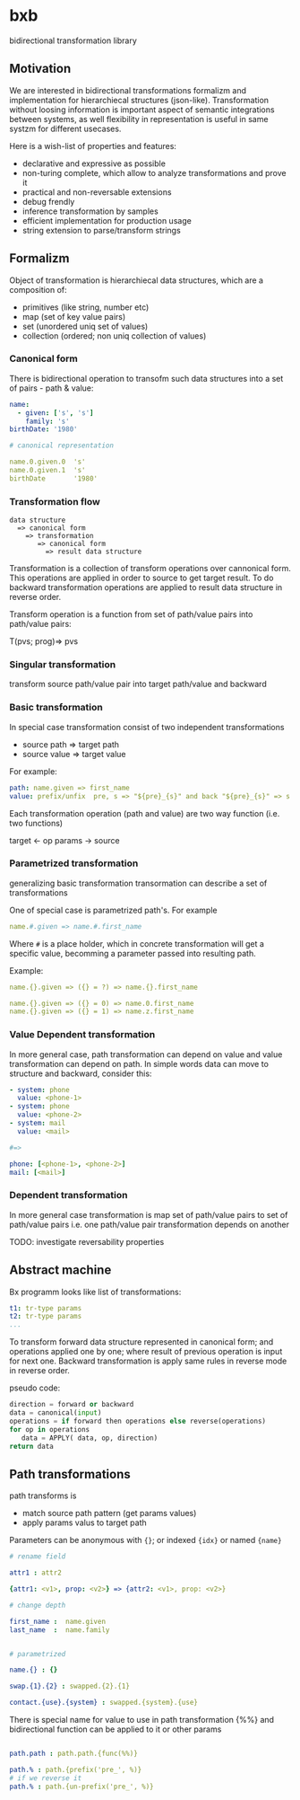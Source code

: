 # bxb

bidirectional transformation library


## Motivation

We are interested in bidirectional transformations formalizm and implementation for
hierarchiecal structures (json-like). Transformation without loosing information is 
important aspect of semantic integrations between systems, as well flexibility in 
representation is useful in same systzm for different usecases.

Here is a wish-list of properties and features:

* declarative and expressive as possible
* non-turing complete, which allow to analyze transformations and prove it
* practical and non-reversable extensions
* debug frendly
* inference transformation by samples
* efficient implementation for production usage
* string extension to parse/transform strings



## Formalizm

Object of transformation is hierarchiecal data structures, which
are a composition of:

* primitives (like string, number etc)
* map (set of key value pairs)
* set (unordered uniq set of values)
* collection (ordered; non uniq collection of values)

### Canonical form

There is bidirectional operation to transofm such data 
structures into a set of pairs - path & value:


```yaml
name:
  - given: ['s', 's']
    family: 's'
birthDate: '1980'

# canonical representation

name.0.given.0  's'
name.0.given.1  's'
birthDate       '1980'
```

### Transformation flow

```
data structure 
  => canonical form 
    => transformation 
       => canonical form 
         => result data structure
```

Transformation is a collection of transform operations over cannonical form.
This operations are applied in order to source to get target result.
To do backward transformation operations are applied to result data structure
in reverse order.

Transform operation is a function from set of path/value pairs 
into path/value pairs:

T(pvs; prog)=> pvs

### Singular transformation

transform source path/value pair into target path/value and backward

### Basic transformation

In special case transformation consist of two independent  transformations

* source path => target path
* source value => target value

For example:

```yaml
path: name.given => first_name
value: prefix/unfix  pre, s => "${pre}_{s}" and back "${pre}_{s}" => s
```

Each transformation operation (path and value) are two way function (i.e. two functions)

target <- op params -> source

### Parametrized transformation

generalizing basic transformation transormation can describe a 
set of transformations

One of special case is parametrized path's. For example

```yaml
name.#.given => name.#.first_name
```
Where `#` is a place holder, which in concrete transformation will get
a specific value, becomming a parameter passed into resulting path.

Example:

```yaml
name.{}.given => ({} = ?) => name.{}.first_name

name.{}.given => ({} = 0) => name.0.first_name
name.{}.given => ({} = 1) => name.z.first_name
```

### Value Dependent transformation

In more general case, path transformation can depend on value and value transformation can depend on path.
In simple words data can move to structure and backward, consider this:

```yaml
- system: phone
  value: <phone-1>
- system: phone
  value: <phone-2>
- system: mail
  value: <mail>

#=>

phone: [<phone-1>, <phone-2>]
mail: [<mail>]

```

###  Dependent transformation

In more general case transformation is map set of path/value pairs to set of path/value pairs
i.e. one path/value pair transformation depends on another

TODO: investigate reversability properties


## Abstract machine

Bx programm looks like list of transformations:

```yaml
t1: tr-type params
t2: tr-type params
...

```

To transform forward data structure represented in
canonical form; and operations applied one by one; where result of previous
operation is input for next one.
Backward transformation is apply same rules in reverse mode in reverse order.

pseudo code:

```py
direction = forward or backward
data = canonical(input)
operations = if forward then operations else reverse(operations)
for op in operations
   data = APPLY( data, op, direction)
return data
```


## Path transformations

path transforms is

* match source path pattern (get params values)
* apply params valus to target path

Parameters can be anonymous with `{}`; or indexed `{idx}` or named `{name}`

```yaml
# rename field

attr1 : attr2

{attr1: <v1>, prop: <v2>} => {attr2: <v1>, prop: <v2>}

# change depth

first_name :  name.given
last_name  :  name.family


# parametrized

name.{} : {}

swap.{1}.{2} : swapped.{2}.{1}

contact.{use}.{system} : swapped.{system}.{use}

```
There is special name for value to use in path transformation {%%} and bidirectional function can be applied to it or other params

```yaml

path.path : path.path.{func(%%)}

path.% : path.{prefix('pre_', %)}
# if we reverse it
path.% : path.{un-prefix('pre_', %)}

```

